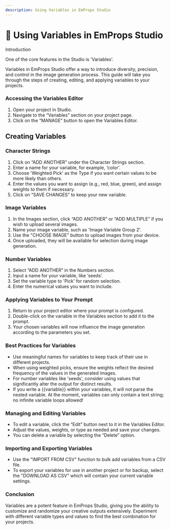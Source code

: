 ```yaml
---
description: Using Variables in EmProps Studio
---
```


# 📄 Using Variables in EmProps Studio

Introduction

One of the core features in the Studio is 'Variables'.

Variables in EmProps Studio offer a way to introduce diversity, precision, and control in the image generation process. This guide will take you through the steps of creating, editing, and applying variables to your projects.

### Accessing the Variables Editor <a href="#h_eadc84c78d" id="h_eadc84c78d"></a>

1. Open your project in Studio.
2. Navigate to the “Variables” section on your project page.
3. Click on the “MANAGE” button to open the Variables Editor.

## Creating Variables <a href="#h_32c7242767" id="h_32c7242767"></a>

### Character Strings <a href="#h_efcef9ec41" id="h_efcef9ec41"></a>

1. Click on “ADD ANOTHER” under the Character Strings section.
2. Enter a name for your variable, for example, ‘color’.
3. Choose 'Weighted Pick' as the Type if you want certain values to be more likely than others.
4. Enter the values you want to assign (e.g., red, blue, green), and assign weights to them if necessary.
5. Click on “SAVE CHANGES” to keep your new variable.

### Image Variables <a href="#h_1849c8a266" id="h_1849c8a266"></a>

1. In the Images section, click “ADD ANOTHER” or “ADD MULTIPLE” if you wish to upload several images.
2. Name your image variable, such as 'Image Variable Group 2'.
3. Use the "CHOOSE IMAGE" button to upload images from your device.
4. Once uploaded, they will be available for selection during image generation.

### Number Variables <a href="#h_e0e781ad70" id="h_e0e781ad70"></a>

1. Select “ADD ANOTHER” in the Numbers section.
2. Input a name for your variable, like ‘seeds’.
3. Set the variable type to 'Pick' for random selection.
4. Enter the numerical values you want to include.

### Applying Variables to Your Prompt <a href="#h_a873140a6d" id="h_a873140a6d"></a>

1. Return to your project editor where your prompt is configured.
2. Double-click on the variable in the Variables section to add it to the prompt.
3. Your chosen variables will now influence the image generation according to the parameters you set.

### Best Practices for Variables <a href="#h_9f7352ec96" id="h_9f7352ec96"></a>

* Use meaningful names for variables to keep track of their use in different projects.
* When using weighted picks, ensure the weights reflect the desired frequency of the values in the generated images.
* For number variables like 'seeds', consider using values that significantly alter the output for distinct results.
* If you write a \{{variable\}} within your variables, it will not parse the nested variable. At the moment, variables can only contain a text string; no infinite variable loops allowed!

### Managing and Editing Variables <a href="#h_589e7a5afd" id="h_589e7a5afd"></a>

* To edit a variable, click the “Edit” button next to it in the Variables Editor.
* Adjust the values, weights, or type as needed and save your changes.
* You can delete a variable by selecting the “Delete” option.

### Importing and Exporting Variables <a href="#h_7abdeecb9e" id="h_7abdeecb9e"></a>

* Use the "IMPORT FROM CSV" function to bulk add variables from a CSV file.
* To export your variables for use in another project or for backup, select the "DOWNLOAD AS CSV" which will contain your current variable settings.

### Conclusion <a href="#h_beb847c841" id="h_beb847c841"></a>

Variables are a potent feature in EmProps Studio, giving you the ability to customize and randomize your creative outputs extensively. Experiment with different variable types and values to find the best combination for your projects.
